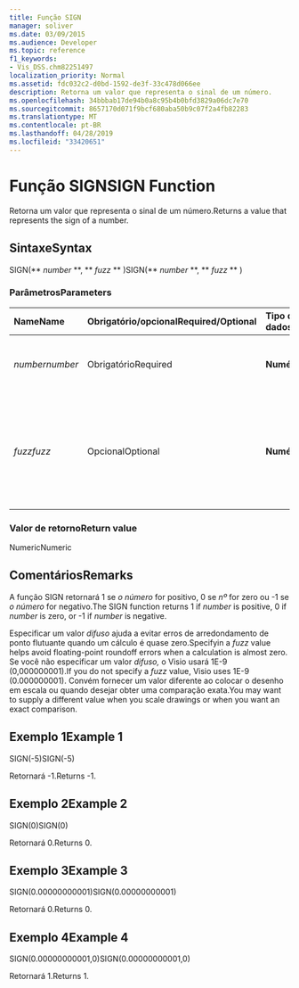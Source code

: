 ```yaml
---
title: Função SIGN
manager: soliver
ms.date: 03/09/2015
ms.audience: Developer
ms.topic: reference
f1_keywords:
- Vis_DSS.chm82251497
localization_priority: Normal
ms.assetid: fdc032c2-d0bd-1592-de3f-33c478d066ee
description: Retorna um valor que representa o sinal de um número.
ms.openlocfilehash: 34bbbab17de94b0a8c95b4b0bfd3829a06dc7e70
ms.sourcegitcommit: 8657170d071f9bcf680aba50b9c07f2a4fb82283
ms.translationtype: MT
ms.contentlocale: pt-BR
ms.lasthandoff: 04/28/2019
ms.locfileid: "33420651"
---
```

# <a name="sign-function"></a><span data-ttu-id="a2075-103">Função SIGN</span><span class="sxs-lookup"><span data-stu-id="a2075-103">SIGN Function</span></span>

<span data-ttu-id="a2075-104">Retorna um valor que representa o sinal de um número.</span><span class="sxs-lookup"><span data-stu-id="a2075-104">Returns a value that represents the sign of a number.</span></span> 
  
## <a name="syntax"></a><span data-ttu-id="a2075-105">Sintaxe</span><span class="sxs-lookup"><span data-stu-id="a2075-105">Syntax</span></span>

<span data-ttu-id="a2075-106">SIGN(\*\* *number* \*\*, \*\* *fuzz* \*\* )</span><span class="sxs-lookup"><span data-stu-id="a2075-106">SIGN(\*\* *number* \*\*, \*\* *fuzz* \*\* )</span></span> 
  
### <a name="parameters"></a><span data-ttu-id="a2075-107">Parâmetros</span><span class="sxs-lookup"><span data-stu-id="a2075-107">Parameters</span></span>

|<span data-ttu-id="a2075-108">**Name**</span><span class="sxs-lookup"><span data-stu-id="a2075-108">**Name**</span></span>|<span data-ttu-id="a2075-109">**Obrigatório/opcional**</span><span class="sxs-lookup"><span data-stu-id="a2075-109">**Required/Optional**</span></span>|<span data-ttu-id="a2075-110">**Tipo de dados**</span><span class="sxs-lookup"><span data-stu-id="a2075-110">**Data Type**</span></span>|<span data-ttu-id="a2075-111">**Descrição**</span><span class="sxs-lookup"><span data-stu-id="a2075-111">**Description**</span></span>|
|:-----|:-----|:-----|:-----|
| <span data-ttu-id="a2075-112">_number_</span><span class="sxs-lookup"><span data-stu-id="a2075-112">_number_</span></span> <br/> |<span data-ttu-id="a2075-113">Obrigatório</span><span class="sxs-lookup"><span data-stu-id="a2075-113">Required</span></span>  <br/> |<span data-ttu-id="a2075-114">**Numérica**</span><span class="sxs-lookup"><span data-stu-id="a2075-114">**Numeric**</span></span> <br/> | <span data-ttu-id="a2075-115">O número para o qual deseja determinar o sinal.</span><span class="sxs-lookup"><span data-stu-id="a2075-115">The number for which you want to determine the sign.</span></span>  <br/> |
| <span data-ttu-id="a2075-116">_fuzz_</span><span class="sxs-lookup"><span data-stu-id="a2075-116">_fuzz_</span></span> <br/> |<span data-ttu-id="a2075-117">Opcional</span><span class="sxs-lookup"><span data-stu-id="a2075-117">Optional</span></span>  <br/> |<span data-ttu-id="a2075-118">**Numérica**</span><span class="sxs-lookup"><span data-stu-id="a2075-118">**Numeric**</span></span> <br/> |<span data-ttu-id="a2075-119">Especifica o quanto o número deve estar próximo do zero para ser considerado igual a zero.</span><span class="sxs-lookup"><span data-stu-id="a2075-119">Specifies how close to zero the number must be in order to be considered equal to zero.</span></span>  <br/> |
   
### <a name="return-value"></a><span data-ttu-id="a2075-120">Valor de retorno</span><span class="sxs-lookup"><span data-stu-id="a2075-120">Return value</span></span>

<span data-ttu-id="a2075-121">Numeric</span><span class="sxs-lookup"><span data-stu-id="a2075-121">Numeric</span></span>
  
## <a name="remarks"></a><span data-ttu-id="a2075-122">Comentários</span><span class="sxs-lookup"><span data-stu-id="a2075-122">Remarks</span></span>

<span data-ttu-id="a2075-123">A função SIGN retornará 1 se  _o número_ for positivo, 0 se  _nº_ for zero ou -1 se  _o número_ for negativo.</span><span class="sxs-lookup"><span data-stu-id="a2075-123">The SIGN function returns 1 if  _number_ is positive, 0 if  _number_ is zero, or -1 if  _number_ is negative.</span></span> 
  
<span data-ttu-id="a2075-124">Especificar um valor  _difuso_ ajuda a evitar erros de arredondamento de ponto flutuante quando um cálculo é quase zero.</span><span class="sxs-lookup"><span data-stu-id="a2075-124">Specifyin a  _fuzz_ value helps avoid floating-point roundoff errors when a calculation is almost zero.</span></span> <span data-ttu-id="a2075-125">Se você não especificar um valor  _difuso,_ o Visio usará 1E-9 (0,000000001).</span><span class="sxs-lookup"><span data-stu-id="a2075-125">If you do not specify a  _fuzz_ value, Visio uses 1E-9 (0.000000001).</span></span> <span data-ttu-id="a2075-126">Convém fornecer um valor diferente ao colocar o desenho em escala ou quando desejar obter uma comparação exata.</span><span class="sxs-lookup"><span data-stu-id="a2075-126">You may want to supply a different value when you scale drawings or when you want an exact comparison.</span></span> 
  
## <a name="example-1"></a><span data-ttu-id="a2075-127">Exemplo 1</span><span class="sxs-lookup"><span data-stu-id="a2075-127">Example 1</span></span>

<span data-ttu-id="a2075-128">SIGN(-5)</span><span class="sxs-lookup"><span data-stu-id="a2075-128">SIGN(-5)</span></span>
  
<span data-ttu-id="a2075-129">Retornará -1.</span><span class="sxs-lookup"><span data-stu-id="a2075-129">Returns -1.</span></span>
  
## <a name="example-2"></a><span data-ttu-id="a2075-130">Exemplo 2</span><span class="sxs-lookup"><span data-stu-id="a2075-130">Example 2</span></span>

<span data-ttu-id="a2075-131">SIGN(0)</span><span class="sxs-lookup"><span data-stu-id="a2075-131">SIGN(0)</span></span>
  
<span data-ttu-id="a2075-132">Retornará 0.</span><span class="sxs-lookup"><span data-stu-id="a2075-132">Returns 0.</span></span>
  
## <a name="example-3"></a><span data-ttu-id="a2075-133">Exemplo 3</span><span class="sxs-lookup"><span data-stu-id="a2075-133">Example 3</span></span>

<span data-ttu-id="a2075-134">SIGN(0.00000000001)</span><span class="sxs-lookup"><span data-stu-id="a2075-134">SIGN(0.00000000001)</span></span>
  
<span data-ttu-id="a2075-135">Retornará 0.</span><span class="sxs-lookup"><span data-stu-id="a2075-135">Returns 0.</span></span>
  
## <a name="example-4"></a><span data-ttu-id="a2075-136">Exemplo 4</span><span class="sxs-lookup"><span data-stu-id="a2075-136">Example 4</span></span>

<span data-ttu-id="a2075-137">SIGN(0.00000000001,0)</span><span class="sxs-lookup"><span data-stu-id="a2075-137">SIGN(0.00000000001,0)</span></span>
  
<span data-ttu-id="a2075-138">Retornará 1.</span><span class="sxs-lookup"><span data-stu-id="a2075-138">Returns 1.</span></span>
  

